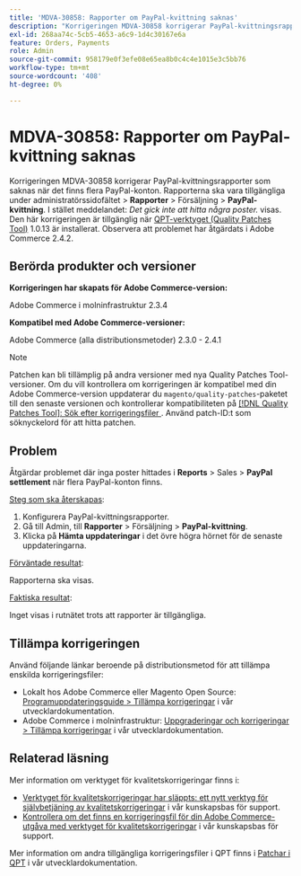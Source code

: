 ```yaml
---
title: 'MDVA-30858: Rapporter om PayPal-kvittning saknas'
description: "Korrigeringen MDVA-30858 korrigerar PayPal-kvittningsrapporter som saknas när det finns flera PayPal-konton. Rapporterna ska vara tillgängliga under Admin Sidebar &gt; **Reports** &gt; Sales &gt; **PayPal settlement**. I stället meddelandet: *Det gick inte att hitta några poster.* visas. Den här korrigeringen är tillgänglig när [QPT-verktyget (Quality Patches Tool)](/help/announcements/adobe-commerce-announcements/magento-quality-patches-released-new-tool-to-self-serve-quality-patches.md) 1.0.13 är installerat. Observera att problemet löstes i Adobe Commerce 2.4.2."
exl-id: 268aa74c-5cb5-4653-a6c9-1d4c30167e6a
feature: Orders, Payments
role: Admin
source-git-commit: 958179e0f3efe08e65ea8b0c4c4e1015e3c5bb76
workflow-type: tm+mt
source-wordcount: '408'
ht-degree: 0%

---
```


# MDVA-30858: Rapporter om PayPal-kvittning saknas

Korrigeringen MDVA-30858 korrigerar PayPal-kvittningsrapporter som saknas när det finns flera PayPal-konton. Rapporterna ska vara tillgängliga under administratörssidofältet > **Rapporter** > Försäljning > **PayPal-kvittning**. I stället meddelandet: *Det gick inte att hitta några poster.* visas. Den här korrigeringen är tillgänglig när [QPT-verktyget (Quality Patches Tool)](/help/announcements/adobe-commerce-announcements/magento-quality-patches-released-new-tool-to-self-serve-quality-patches.md) 1.0.13 är installerat. Observera att problemet har åtgärdats i Adobe Commerce 2.4.2.

## Berörda produkter och versioner

**Korrigeringen har skapats för Adobe Commerce-version:**

Adobe Commerce i molninfrastruktur 2.3.4

**Kompatibel med Adobe Commerce-versioner:**

Adobe Commerce (alla distributionsmetoder) 2.3.0 - 2.4.1

>[!NOTE]
>
>Patchen kan bli tillämplig på andra versioner med nya Quality Patches Tool-versioner. Om du vill kontrollera om korrigeringen är kompatibel med din Adobe Commerce-version uppdaterar du `magento/quality-patches`-paketet till den senaste versionen och kontrollerar kompatibiliteten på [[!DNL Quality Patches Tool]: Sök efter korrigeringsfiler ](https://devdocs.magento.com/quality-patches/tool.html#patch-grid). Använd patch-ID:t som söknyckelord för att hitta patchen.

## Problem

Åtgärdar problemet där inga poster hittades i **Reports** > Sales > **PayPal settlement** när flera PayPal-konton finns.

<u>Steg som ska återskapas</u>:

1. Konfigurera PayPal-kvittningsrapporter.
1. Gå till Admin, till **Rapporter** > Försäljning > **PayPal-kvittning**.
1. Klicka på **Hämta uppdateringar** i det övre högra hörnet för de senaste uppdateringarna.

<u>Förväntade resultat</u>:

Rapporterna ska visas.

<u>Faktiska resultat</u>:

Inget visas i rutnätet trots att rapporter är tillgängliga.

## Tillämpa korrigeringen

Använd följande länkar beroende på distributionsmetod för att tillämpa enskilda korrigeringsfiler:

* Lokalt hos Adobe Commerce eller Magento Open Source: [Programuppdateringsguide > Tillämpa korrigeringar](https://devdocs.magento.com/guides/v2.4/comp-mgr/patching/mqp.html) i vår utvecklardokumentation.
* Adobe Commerce i molninfrastruktur: [Uppgraderingar och korrigeringar > Tillämpa korrigeringar](https://devdocs.magento.com/cloud/project/project-patch.html) i vår utvecklardokumentation.

## Relaterad läsning

Mer information om verktyget för kvalitetskorrigeringar finns i:

* [Verktyget för kvalitetskorrigeringar har släppts: ett nytt verktyg för självbetjäning av kvalitetskorrigeringar](/help/announcements/adobe-commerce-announcements/magento-quality-patches-released-new-tool-to-self-serve-quality-patches.md) i vår kunskapsbas för support.
* [Kontrollera om det finns en korrigeringsfil för din Adobe Commerce-utgåva med verktyget för kvalitetskorrigeringar](/help/support-tools/patches-available-in-qpt-tool/check-patch-for-magento-issue-with-magento-quality-patches.md) i vår kunskapsbas för support.

Mer information om andra tillgängliga korrigeringsfiler i QPT finns i [Patchar i QPT](https://devdocs.magento.com/quality-patches/tool.html#patch-grid) i vår utvecklardokumentation.
